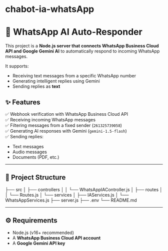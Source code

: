 ﻿# chabot-ia-whatsApp
# 🤖 WhatsApp AI Auto-Responder

This project is a **Node.js server that connects WhatsApp Business Cloud API and Google Gemini AI** to automatically respond to incoming WhatsApp messages.  

It supports:
- Receiving text messages from a specific WhatsApp number
- Generating intelligent replies using Gemini
- Sending replies as **text**

  
## ✨ Features

✅ Webhook verification with WhatsApp Business Cloud API  
✅ Receiving incoming WhatsApp messages  
✅ Filtering messages from a fixed sender (`261325739058`)  
✅ Generating AI responses with Gemini (`gemini-1.5-flash`)  
✅ Sending replies:
  - Text messages
  - Audio messages
  - Documents (PDF, etc.)

---

## 📂 Project Structure

├── src
│ ├── controllers
│ │ └── WhatsAppIAController.js
│ ├── routes
│ │ └── Routes.js
│ └── services
│ ├── IAServices.js
│ └── WhatsAppServices.js
├── server.js
├── .env
└── README.md


---

## ⚙️ Requirements

- Node.js (v16+ recommended)
- A **WhatsApp Business Cloud API account**
- A **Google Gemini API key**


